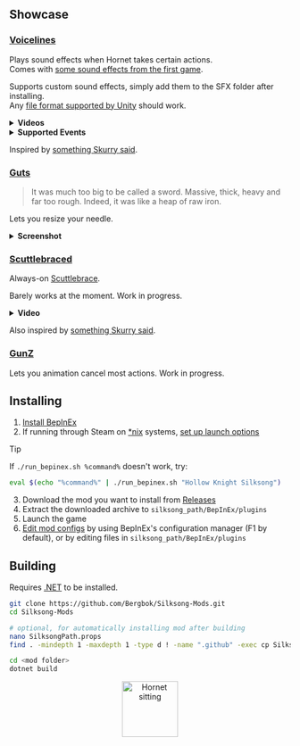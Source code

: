 ## Showcase

### [Voicelines](./Voicelines)

Plays sound effects when Hornet takes certain actions.  
Comes with [some sound effects from the first game](./Voicelines/SFX/).

Supports custom sound effects, simply add them to the SFX folder after installing.  
Any [file format supported by Unity](https://docs.unity3d.com/6000.2/Documentation/Manual/AudioFiles-compatibility.html) should work.

<details>
<summary><strong>Videos</strong></summary>

<br>

https://github.com/user-attachments/assets/3e3813d6-4924-4982-8823-86eb9576f808

https://github.com/user-attachments/assets/c6c63ed8-a299-40be-aace-94eba34b1a71

https://github.com/user-attachments/assets/cd6d4045-beca-4860-a592-76896960c859

https://github.com/user-attachments/assets/f8e58b28-b378-4999-8f3e-3baa8fb070e5

</details>

<details>
<summary><strong>Supported Events</strong></summary>

- Attack
- Bind / Heal
- Clawline / Harpoon
- Cross Stitch / Parry
- Dash / Run Attack
- Death
- Drifter's Cloak / Float
- Faydown Cloak / Double Jump
- Hurt
- Jump
- Lava Bell Hit
- Nail Art / Charge Attack
- Needolin
- Pale Nails
- Ring Taunt / Poshanka
- Rune Rage
- Sharpdart
- Silk Soar / Super Jump
- Silkspear
- Swift Step
- Taunt
- Thread Storm
- Warding Bell Hit

</details>

Inspired by [something Skurry said](https://youtu.be/KoL2oD1TQuo?t=2930).

### [Guts](./Guts)

> It was much too big to be called a sword. Massive, thick, heavy and far too rough. Indeed, it was like a heap of raw iron.

Lets you resize your needle.

<details>
<summary><strong>Screenshot</strong></summary>

<div align=center>
	<picture>
		<img src='https://i.imgur.com/Q16mf36.jpeg' alt='Hunter crest nail slash with 3x scale modifier' />
	</picture>
</div>

</details>

### [Scuttlebraced](./Scuttlebraced)

Always-on [Scuttlebrace](https://hollowknight.wiki/w/Scuttlebrace).

Barely works at the moment. Work in progress.

<details>
<summary><strong>Video</strong></summary>

https://github.com/user-attachments/assets/df9e905e-c588-4f1f-bec6-4104c828a1c3

</details>

Also inspired by [something Skurry said](https://youtu.be/h8JBDvC4JlI?t=1948).

### [GunZ](./GunZ)

Lets you animation cancel most actions. Work in progress.

## Installing

1. [Install BepInEx](https://docs.bepinex.dev/articles/user_guide/installation/index.html#installing-bepinex-1)
2. If running through Steam on [*nix](https://en.wikipedia.org/wiki/Unix-like) systems, [set up launch options](https://docs.bepinex.dev/articles/advanced/steam_interop.html#2-set-up-permissions)

> [!TIP]  
> If `./run_bepinex.sh %command%` doesn't work, try:
> ```bash
> eval $(echo "%command%" | ./run_bepinex.sh "Hollow Knight Silksong")
> ```

3. Download the mod you want to install from [Releases](github.com/Bergbok/Silksong-Mods/releases)
4. Extract the downloaded archive to `silksong_path/BepInEx/plugins`
5. Launch the game
6. [Edit mod configs](https://docs.bepinex.dev/articles/user_guide/configuration.html#configuring-plugins) by using BepInEx's configuration manager (F1 by default), or by editing files in `silksong_path/BepInEx/plugins`

## Building

Requires [.NET](https://dotnet.microsoft.com/en-us/download) to be installed.

```bash
git clone https://github.com/Bergbok/Silksong-Mods.git
cd Silksong-Mods

# optional, for automatically installing mod after building
nano SilksongPath.props
find . -mindepth 1 -maxdepth 1 -type d ! -name ".github" -exec cp SilksongPath.props {}/SilksongPath.props \;

cd <mod folder>
dotnet build
```

<div align=center>
	<picture>
		<img src='https://i.imgur.com/ACl8IP3.png' alt='Hornet sitting' width=100 />
	</picture>
</div>

<!--
## Ideas

- [ ] GunZ mod (make all animations cancellable)
-->
